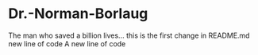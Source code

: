 # Dr.-Norman-Borlaug
The man who saved a billion lives...
this is the first change in README.md
new line of code
A new line of code 
